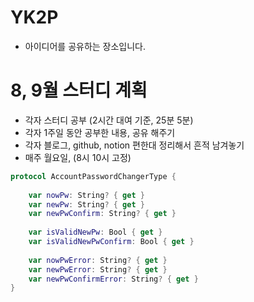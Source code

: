 # YK2P
- 아이디어를 공유하는 장소입니다.

# 8, 9월 스터디 계획 
- 각자 스터디 공부 (2시간 대여 기준, 25분 5분)
- 각자 1주일 동안 공부한 내용, 공유 해주기 
- 각자 블로그, github, notion 편한대 정리해서 흔적 남겨놓기 
- 매주 월요일, (8시 10시 고정)

```swift
protocol AccountPasswordChangerType {
    
    var nowPw: String? { get }
    var newPw: String? { get }
    var newPwConfirm: String? { get }
    
    var isValidNewPw: Bool { get }
    var isValidNewPwConfirm: Bool { get }
    
    var nowPwError: String? { get }
    var newPwError: String? { get }
    var newPwConfirmError: String? { get }
}
```
